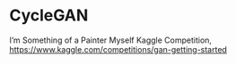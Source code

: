 # CycleGAN
I’m Something of a Painter Myself Kaggle Competition, https://www.kaggle.com/competitions/gan-getting-started
